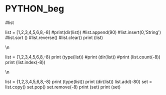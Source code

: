 # PYTHON_beg



#list

list = [1,2,3,4,5,6,8,-8]
#print(dir(list))
#list.append(90)
#list.insert(0,'String')
#list.sort ()
#list.reverse()
#list.clear()
print (list)


\n 



list = (1,2,3,4,5,6,8,-8)
print (type(list))
#print (dir(list))
#print (list.count(-8))
print (list.index(-8))


\n



list = {1,2,3,4,5,6,8,-8}
print (type(list))
print (dir(list))
list.add(-80)
set = list.copy()
set.pop()
set.remove(-8)
print (set)
print (set)
